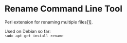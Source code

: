 # Rename Command Line Tool

Perl extension for renaming multiple files[[1]](https://metacpan.org/pod/distribution/File-Rename/rename.PL).

Used on Debian so far:  
`sudo apt-get install rename`
